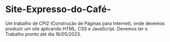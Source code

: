 # Site-Expresso-do-Café-
Um trabalho de CPI2 (Construção de Páginas para Internet), onde devemos produzir um site aplicando HTML, CSS e JavaScript. Devemos ter o Trabalho pronto até dia 16/05/2023.
